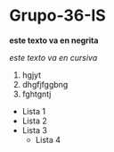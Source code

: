 # Grupo-36-IS
**este texto va en negrita**

*este texto va en cursiva*

1. hgjyt
2. dhgfjfggbng
3. fghtgntj

* Lista 1
* Lista 2
* Lista 3
  * Lista 4
